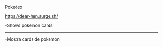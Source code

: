 Pokedex

https://dear-hen.surge.sh/

-Shows pokemon cards

--------------------------------

-Mostra cards de pokemon
